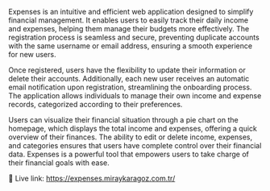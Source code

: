 Expenses is an intuitive and efficient web application designed to simplify financial management. It enables users to easily track their daily income and expenses, helping them manage their budgets more effectively. The registration process is seamless and secure, preventing duplicate accounts with the same username or email address, ensuring a smooth experience for new users.

Once registered, users have the flexibility to update their information or delete their accounts. Additionally, each new user receives an automatic email notification upon registration, streamlining the onboarding process. The application allows individuals to manage their own income and expense records, categorized according to their preferences.

Users can visualize their financial situation through a pie chart on the homepage, which displays the total income and expenses, offering a quick overview of their finances. The ability to edit or delete income, expenses, and categories ensures that users have complete control over their financial data. Expenses is a powerful tool that empowers users to take charge of their financial goals with ease.

🔗 Live link: https://expenses.miraykaragoz.com.tr/
